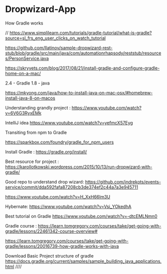 # Dropwizard-App
How Gradle works

// https://www.simplilearn.com/tutorials/gradle-tutorial/what-is-gradle?source=sl_frs_eng_user_clicks_on_watch_tutorial


https://github.com/llatinov/sample-dropwizard-rest-stub/blob/gradle/src/main/java/com/automationrhapsody/reststub/resources/PersonService.java



https://skryvets.com/blog/2017/08/21/install-gradle-and-configure-gradle-home-on-a-mac/


2.4 - Gradle
1.8 - java


https://mkyong.com/java/how-to-install-java-on-mac-osx/#homebrew-install-java-8-on-macos


Understanding grandly project : https://www.youtube.com/watch?v=6V6G3RyxEMk


IntelliJ idea https://www.youtube.com/watch?v=yefmcX57Eyg


Transiting from npm to Gradle

https://sparkbox.com/foundry/gradle_for_npm_users

Install Gradle : https://gradle.org/install/



Best resource for project : https://karollotkowski.wordpress.com/2015/10/13/run-dropwizard-with-gradle/



Good repo to understand drop wizard: https://github.com/indrekots/events-service/commit/dda592fafa87208cb3de374ef2c44a7a3e945711


https://www.youtube.com/watch?v=H_XxH66lm3U



Hybernate: https://www.youtube.com/watch?v=Vsi_YOkedhA


Best tutorial on Gradle
https://www.youtube.com/watch?v=-dtcEMLNmn0


Gradle course : https://learn.tomgregory.com/courses/take/get-going-with-gradle/lessons/22461342-course-overview#


https://learn.tomgregory.com/courses/take/get-going-with-gradle/lessons/20016739-how-gradle-works-with-java

Download Basic Project structure of gradle
https://docs.gradle.org/current/samples/sample_building_java_applications.html
////